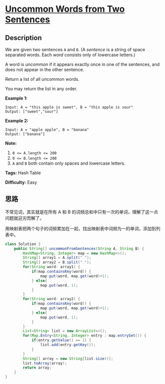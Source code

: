 # [Uncommon Words from Two Sentences][title]

## Description

We are given two sentences `A` and `B`.  (A _sentence_  is a string of space separated words.  Each _word_ consists only of lowercase letters.)

A word is _uncommon_  if it appears exactly once in one of the sentences, and does not appear in the other sentence.

Return a list of all uncommon words.

You may return the list in any order.

**Example 1:**

```
Input: A = "this apple is sweet", B = "this apple is sour"
Output: ["sweet","sour"]
```

**Example 2:**

```
Input: A = "apple apple", B = "banana"
Output: ["banana"]
```

**Note:**

1. `0 <= A.length <= 200`
2. `0 <= B.length <= 200`
3. `A` and `B` both contain only spaces and lowercase letters.

**Tags:** Hash Table

**Difficulty:** Easy

## 思路

不常见词，其实就是在所有 A 和 B 的词频总和中只有一次的单词，理解了这一点问题就迎刃而解了。

用映射表把两个句子的词频累加在一起，找出映射表中词频为一的单词，添加到列表中。

``` java
class Solution {
    public String[] uncommonFromSentences(String A, String B) {
        HashMap<String, Integer> map = new HashMap<>();
        String[] array1 = A.split(" ");
        String[] array2 = B.split(" ");
        for(String word: array1) {
            if(map.containsKey(word)) {
                map.put(word, map.get(word)+1);
            } else{
                map.put(word, 1);
            }
        }
        for(String word: array2) {
            if(map.containsKey(word)) {
                map.put(word, map.get(word)+1);
            } else{
                map.put(word, 1);
            }
        }
        List<String> list = new ArrayList<>();
        for(Map.Entry<String, Integer> entry : map.entrySet()) {
            if(entry.getValue() == 1) {
                list.add(entry.getKey());
            }
        }
        String[] array = new String[list.size()];
        list.toArray(array);
        return array;
    }
}
```

[title]: https://leetcode.com/problems/uncommon-words-from-two-sentences

